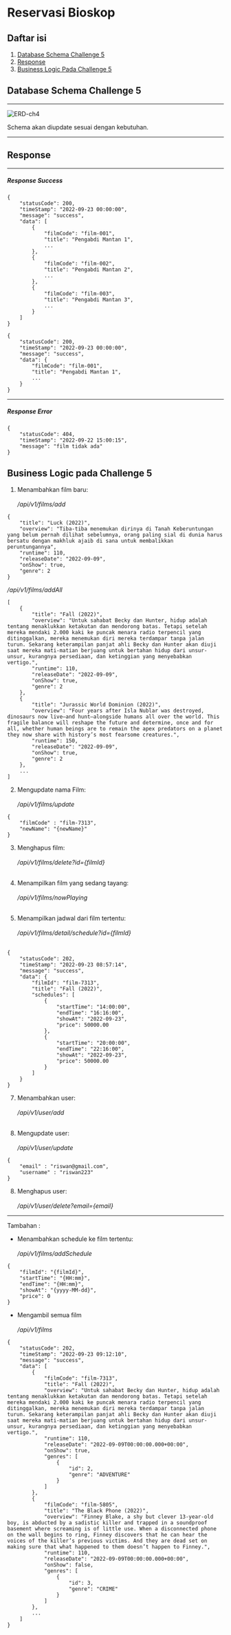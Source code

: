 # Reservasi Bioskop #

## Daftar isi ##
1. [Database Schema Challenge 5](#Database-Schema-Challenge-4)
2. [Response](#Response)
3. [Business Logic Pada Challenge 5](#Business-Logic-Pada-Challenge-4)

## Database Schema Challenge 5 ##
<hr>
<img src="https://user-images.githubusercontent.com/59663235/193081090-17437edb-03a4-46e4-b838-0deed26205d0.png" alt="ERD-ch4"/>
<br>
<ul>
</ul>
Schema akan diupdate sesuai dengan kebutuhan.
<hr>

## Response ##
<hr>
<h5> Response Success </h5>

```
{
    "statusCode": 200,
    "timeStamp": "2022-09-23 00:00:00",
    "message": "success",
    "data": [
        {
            "filmCode": "film-001",
            "title": "Pengabdi Mantan 1",
            ...
        },
        {
            "filmCode": "film-002",
            "title": "Pengabdi Mantan 2",
            ...
        },
        {
            "filmCode": "film-003",
            "title": "Pengabdi Mantan 3",
            ...
        }
    ]
}
```
```
{
    "statusCode": 200,
    "timeStamp": "2022-09-23 00:00:00",
    "message": "success",
    "data": {
        "filmCode": "film-001",
        "title": "Pengabdi Mantan 1",
        ...
    }
}
```
<hr>
<h5> Response Error </h5>

```
{
    "statusCode": 404,
    "timeStamp": "2022-09-22 15:00:15",
    "message": "film tidak ada"
}
```
## Business Logic pada Challenge 5 ##
1. Menambahkan film baru:<br><br>
<i>/api/v1/films/add</i>
```
{
    "title": "Luck (2022)",
    "overview": "Tiba-tiba menemukan dirinya di Tanah Keberuntungan yang belum pernah dilihat sebelumnya, orang paling sial di dunia harus bersatu dengan makhluk ajaib di sana untuk membalikkan peruntungannya",
    "runtime": 110,
    "releaseDate": "2022-09-09",
    "onShow": true,
    "genre": 2
}
```
<i>/api/v1/films/addAll</i>
```
[
    {
        "title": "Fall (2022)",
        "overview": "Untuk sahabat Becky dan Hunter, hidup adalah tentang menaklukkan ketakutan dan mendorong batas. Tetapi setelah mereka mendaki 2.000 kaki ke puncak menara radio terpencil yang ditinggalkan, mereka menemukan diri mereka terdampar tanpa jalan turun. Sekarang keterampilan panjat ahli Becky dan Hunter akan diuji saat mereka mati-matian berjuang untuk bertahan hidup dari unsur-unsur, kurangnya persediaan, dan ketinggian yang menyebabkan vertigo.",
        "runtime": 110,
        "releaseDate": "2022-09-09",
        "onShow": true,
        "genre": 2
    },
    {
        "title": "Jurassic World Dominion (2022)",
        "overview": "Four years after Isla Nublar was destroyed, dinosaurs now live—and hunt—alongside humans all over the world. This fragile balance will reshape the future and determine, once and for all, whether human beings are to remain the apex predators on a planet they now share with history’s most fearsome creatures.",
        "runtime": 150,
        "releaseDate": "2022-09-09",
        "onShow": true,
        "genre": 2
    },
    ...
]
```
2. Mengupdate nama Film: <br><br>
<i>/api/v1/films/update</i>
```
{
    "filmCode" : "film-7313",
    "newName": "{newName}"
}
```
3. Menghapus film: <br><br>
<i>/api/v1/films/delete?id={filmId}</i><br><br>

4. Menampilkan film yang sedang tayang: <br><br>
<i>/api/v1/films/nowPlaying</i><br><br>

5. Menampilkan jadwal dari film tertentu: <br><br>
<i>/api/v1/films/detail/schedule?id={filmId}</i><br><br>
```
{
    "statusCode": 202,
    "timeStamp": "2022-09-23 08:57:14",
    "message": "success",
    "data": {
        "filmId": "film-7313",
        "title": "Fall (2022)",
        "schedules": [
            {
                "startTime": "14:00:00",
                "endTime": "16:16:00",
                "showAt": "2022-09-23",
                "price": 50000.00
            },
            {
                "startTime": "20:00:00",
                "endTime": "22:16:00",
                "showAt": "2022-09-23",
                "price": 50000.00
            }
        ]
    }
}
```

7. Menambahkan user: <br><br>
<i>/api/v1/user/add</i><br><br>

8. Mengupdate user: <br><br>
<i>/api/v1/user/update</i>
```
{
    "email" : "riswan@gmail.com",
    "username" : "riswan223"
}
```
8. Menghapus user: <br><br>
<i>/api/v1/user/delete?email={email}</i>

----
Tambahan : 

* Menambahkan schedule ke film tertentu: <br><br>
<i>/api/v1/films/addSchedule</i>
```
{
    "filmId": "{filmId}",
    "startTime": "{HH:mm}",
    "endTime": "{HH:mm}",
    "showAt": "{yyyy-MM-dd}",
    "price": 0
}
```
* Mengambil semua film <br><br>
<i>/api/v1/films</i>
```
{
    "statusCode": 202,
    "timeStamp": "2022-09-23 09:12:10",
    "message": "success",
    "data": [
        {
            "filmCode": "film-7313",
            "title": "Fall (2022)",
            "overview": "Untuk sahabat Becky dan Hunter, hidup adalah tentang menaklukkan ketakutan dan mendorong batas. Tetapi setelah mereka mendaki 2.000 kaki ke puncak menara radio terpencil yang ditinggalkan, mereka menemukan diri mereka terdampar tanpa jalan turun. Sekarang keterampilan panjat ahli Becky dan Hunter akan diuji saat mereka mati-matian berjuang untuk bertahan hidup dari unsur-unsur, kurangnya persediaan, dan ketinggian yang menyebabkan vertigo.",
            "runtime": 110,
            "releaseDate": "2022-09-09T00:00:00.000+00:00",
            "onShow": true,
            "genres": [
                {
                    "id": 2,
                    "genre": "ADVENTURE"
                }
            ]
        },
        {
            "filmCode": "film-5805",
            "title": "The Black Phone (2022)",
            "overview": "Finney Blake, a shy but clever 13-year-old boy, is abducted by a sadistic killer and trapped in a soundproof basement where screaming is of little use. When a disconnected phone on the wall begins to ring, Finney discovers that he can hear the voices of the killer’s previous victims. And they are dead set on making sure that what happened to them doesn’t happen to Finney.",
            "runtime": 110,
            "releaseDate": "2022-09-09T00:00:00.000+00:00",
            "onShow": false,
            "genres": [
                {
                    "id": 3,
                    "genre": "CRIME"
                }
            ]
        },
        ...
    ]
}
```





